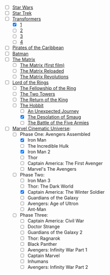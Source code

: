 - [ ] [Star Wars](https://en.wikipedia.org/wiki/Star_Wars)
- [ ] [Star Trek](https://en.wikipedia.org/wiki/Star_Trek)
- [ ] [Transformers](https://en.wikipedia.org/wiki/Transformers)
  - [x] [1](https://en.wikipedia.org/wiki/Transformers_(film))
  - [ ] [2](https://en.wikipedia.org/wiki/Transformers:_Revenge_of_the_Fallen)
  - [ ] [3](https://en.wikipedia.org/wiki/Transformers:_Dark_of_the_Moon)
  - [ ] [4](https://en.wikipedia.org/wiki/Transformers:_Age_of_Extinction)
- [ ] [Pirates of the Caribbean](https://en.wikipedia.org/wiki/Pirates_of_the_Caribbean_(film_series))
- [ ] [Batman](https://en.wikipedia.org/wiki/Batman_in_film)
- [ ] [The Matrix](https://en.wikipedia.org/wiki/The_Matrix_(franchise)#Films)
  - [ ] [The Matrix (first film)](https://en.wikipedia.org/wiki/The_Matrix)
  - [ ] [The Matrix Reloaded](https://en.wikipedia.org/wiki/The_Matrix_Reloaded)
  - [ ] [The Matrix Revolutions](https://en.wikipedia.org/wiki/The_Matrix_Revolutions)
- [ ] [Lord of the Rings](https://en.wikipedia.org/wiki/The_Lord_of_the_Rings_(film_series))
  - [ ] [The Fellowship of the Ring](https://en.wikipedia.org/wiki/The_Lord_of_the_Rings:_The_Fellowship_of_the_Ring)
  - [ ] [The Two Towers](https://en.wikipedia.org/wiki/The_Lord_of_the_Rings:_The_Two_Towers)
  - [ ] [The Return of the King](https://en.wikipedia.org/wiki/The_Lord_of_the_Rings:_The_Return_of_the_King)
  - [ ] [The Hobbit](https://en.wikipedia.org/wiki/The_Hobbit_(film_series))
    - [ ] [An Unexpected Journey](https://en.wikipedia.org/wiki/The_Hobbit:_An_Unexpected_Journey)
    - [x] [The Desolation of Smaug](https://en.wikipedia.org/wiki/The_Hobbit:_The_Desolation_of_Smaug)
    - [ ] [The Battle of the Five Armies](https://en.wikipedia.org/wiki/The_Hobbit:_The_Battle_of_the_Five_Armies)
- [ ] [Marvel Cinematic Universe](https://en.wikipedia.org/wiki/Marvel_Cinematic_Universe#Films):
  - [ ] Phase One: Avengers Assembled
    - [x] Iron Man
    - [ ] The Incredible Hulk
    - [x] Iron Man 2
    - [ ] Thor
    - [ ] Captain America: The First Avenger
    - [ ] Marvel's The Avengers
  - [ ] Phase Two: 
    - [ ] Iron Man 3 
    - [ ] Thor: The Dark World
    - [x] Captain America: The Winter Soldier
    - [ ] Guardians of the Galaxy
    - [ ] Avengers: Age of Ultron
    - [ ] Ant-Man 
  - [ ] Phase Three:
    - [ ] Captain America: Civil War
    - [ ] Doctor Strange
    - [ ] Guardians of the Galaxy 2
    - [ ] Thor: Ragnarok
    - [ ] Black Panther
    - [ ] Avengers: Infinity War Part 1
    - [ ] Captain Marvel
    - [ ] Inhumans
    - [ ] Avengers: Infinity War Part 2